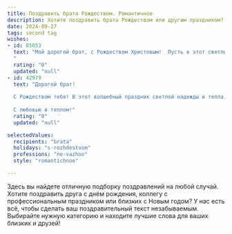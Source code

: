 ```yaml
---
title: Поздравить брата Рождеством. Романтичное
description: Хотите поздравить брата Рождеством или другим праздником? Наш ИИ создаст незабываемое поздравление, а вы обязательно выделитесь среди других.  
date: 2024-09-27
tags: second tag
wishes:
- id: 85053
  text: "Мой дорогой брат, с Рождеством Христовым!  Пусть в этот светлый праздник в твою жизнь войдет волшебство,  исполненное любви, тепла и чудес.  Пусть звезда Вифлеема освещает твой путь, указывая дорогу к счастью и исполнению всех твоих самых заветных желаний.  Я бесконечно люблю тебя и ценю наши родственные узы —  самую драгоценную мою связь в этом мире.  Пусть Рождество станет началом прекрасного и счастливого года для тебя!
  "
  rating: "0"
  updated: "null"
- id: 42979
  text: "Дорогой брат!
  
  С Рождеством тебя! В этот волшебный праздник светлой надежды и тепла, я хочу пожелать тебе любви, которая согревает душу, мечты, которые окрыляют, и счастья, которое освещает каждый день. Пусть звезды на небесах дарят тебе только самые яркие моменты, а каждый миг будет наполнен светом и радостью. Пусть это Рождество станет началом чего-то чудесного в твоей жизни, а тебя всегда окружают любящие сердца.
  
  С любовью и теплом!"
  rating: "0"
  updated: "null"

selectedValues:
  recipients: "brata"
  holidays: "s-rozhdestvom"
  professions: "ne-vazhno"
  style: "romantichnoe"

---
```


Здесь вы найдете отличную подборку поздравлений на любой случай.
Хотите поздравить друга с днём рождения, коллегу с профессиональным праздником или близких с Новым годом? У нас есть всё, чтобы сделать ваш поздравительный текст незабываемым. Выбирайте нужную категорию и находите лучшие слова для ваших близких и друзей!
